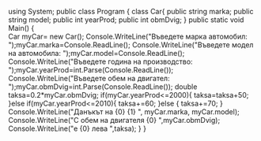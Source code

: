 using System;
public class Program
{
	class Car{
		public string marka;
		public string model;
		public int yearProd;
		public int obmDvig;
	}
		public static void Main()
	{		
	Car myCar= new Car();
			Console.WriteLine("Въведете марка автомобил: ");myCar.marka=Console.ReadLine();
			Console.WriteLine("Въведете модел на автомобила: ");myCar.model=Console.ReadLine();
			Console.WriteLine("Въведете година на производство: ");myCar.yearProd=int.Parse(Console.ReadLine());
			Console.WriteLine("Въведете обем на двигател: ");myCar.obmDvig=int.Parse(Console.ReadLine());
			double taksa=0.2*myCar.obmDvig;
			if(myCar.yearProd<=2000){
				taksa=taksa+50;
				}else if(myCar.yearProd<=2010){
				taksa+=60;
			}else
			{
				taksa+=70;
			}
			Console.WriteLine("Данъкът на {0} {1}  ", myCar.marka, myCar.model);
			Console.WriteLine("С обем на двигателя {0} ",myCar.obmDvig);
			Console.WriteLine("e {0} лева ",taksa);
	}
}
